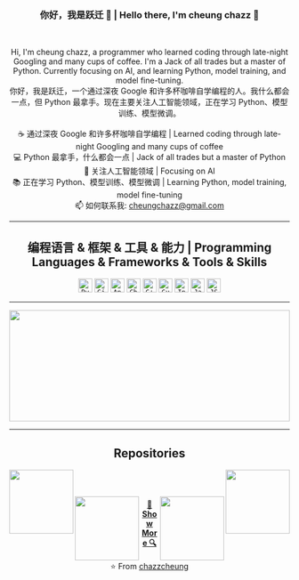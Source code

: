 <h3 align="center">你好，我是跃迁 👋 | Hello there, I'm cheung chazz 👋</h3>
<br>
<p align="center">
  Hi, I'm cheung chazz, a programmer who learned coding through late-night Googling and many cups of coffee. I'm a Jack of all trades but a master of Python. Currently focusing on AI, and learning Python, model training, and model fine-tuning.
  <br>
  你好，我是跃迁，一个通过深夜 Google 和许多杯咖啡自学编程的人。我什么都会一点，但 Python 最拿手。现在主要关注人工智能领域，正在学习 Python、模型训练、模型微调。
  <br>
  <br>
  ☕ 通过深夜 Google 和许多杯咖啡自学编程 | Learned coding through late-night Googling and many cups of coffee
  <br>
  💻 Python 最拿手，什么都会一点 | Jack of all trades but a master of Python
  <br>
  🔬 关注人工智能领域 | Focusing on AI
  <br>
  📚 正在学习 Python、模型训练、模型微调 | Learning Python, model training, model fine-tuning
  <br>
  📫 如何联系我: <a href="mailto:cheungchazz@gmail.com">cheungchazz@gmail.com</a>
</p>

<hr>

<h2 align="center">编程语言 & 框架 & 工具 & 能力 | Programming Languages & Frameworks & Tools & Skills</h2>

<p align="center">
  <code><img title="Python" height="25" src="https://github.com/zumrudu-anka/zumrudu-anka/blob/master/images/python-original.svg"></code>
  <code><img title="GitHub" height="25" src="https://github.com/zumrudu-anka/zumrudu-anka/blob/master/images/github.svg"></code>
  <code><img title="Android" height="25" src="https://github.com/zumrudu-anka/zumrudu-anka/blob/master/images/android.svg"></code>
  <code><img title="Chrome" height="25" src="https://github.com/zumrudu-anka/zumrudu-anka/blob/master/images/chrome.svg"></code>
  <code><img title="C++" height="25" src="https://github.com/zumrudu-anka/zumrudu-anka/blob/master/images/cpp.svg"></code>
  <code><img title="Gulp" height="25" src="https://github.com/zumrudu-anka/zumrudu-anka/blob/master/images/gulp.svg"></code>
  <code><img title="Instagram" height="25" src="https://github.com/zumrudu-anka/zumrudu-anka/blob/master/images/instagram.svg"></code>
  <code><img title="Java" height="25" src="https://github.com/zumrudu-anka/zumrudu-anka/blob/master/images/java-original.svg"></code>
  <code><img title="JSON" height="25" src="https://github.com/zumrudu-anka/zumrudu-anka/blob/master/images/json.svg"></code>
</p>

<hr>

<img width="100%" height="200" src="https://github-readme-stats.vercel.app/api?username=cheungchazz&show_icons=true&theme=gotham">

<hr>

<h2 align="center">Repositories</h2>

<p width="100%" align="center">
  <a align="left" href="https://github.com/cheungchazz/WeChat-AIChatbot-WinOnly" title="WeChat-AIChatbot-WinOnly"><img align="left" height="115" src="https://github-readme-stats.vercel.app/api/pin/?username=cheungchazz&repo=WeChat-AIChatbot-WinOnly&theme=gotham"></a>
  <a align="right" href="https://github.com/cheungchazz/midjourney_turbo" title="midjourney_turbo"><img align="right" height="115" src="https://github-readme-stats.vercel.app/api/pin/?username=cheungchazz&repo=midjourney_turbo&theme=gotham"></a>
</p>
<br><br>
<p width="100%" align="center">
  <a align="left" href="https://github.com/cheungchazz/cow_plugin_kimichat" title="cow_plugin_kimichat"><img align="left" height="115" src="https://github-readme-stats.vercel.app/api/pin/?username=cheungchazz&repo=cow_plugin_kimichat&theme=gotham"></a>
  <a align="right" href="https://github.com/chazzcheung/newgpt_turbo" title="newgpt_turbo"><img align="right" height="115" src="https://github-readme-stats.vercel.app/api/pin/?username=chazzcheung&repo=newgpt_turbo&theme=gotham"></a>
</p>

<h4 align="center"><a href=https://github.com/chazzcheung?tab=repositories" title="Show Repositories">🔎 Show More 🔍</a></h4>

<p align = "center">
    ⭐️ From <a href="https://github.com/chazzcheung/">chazzcheung</a>
</p>
